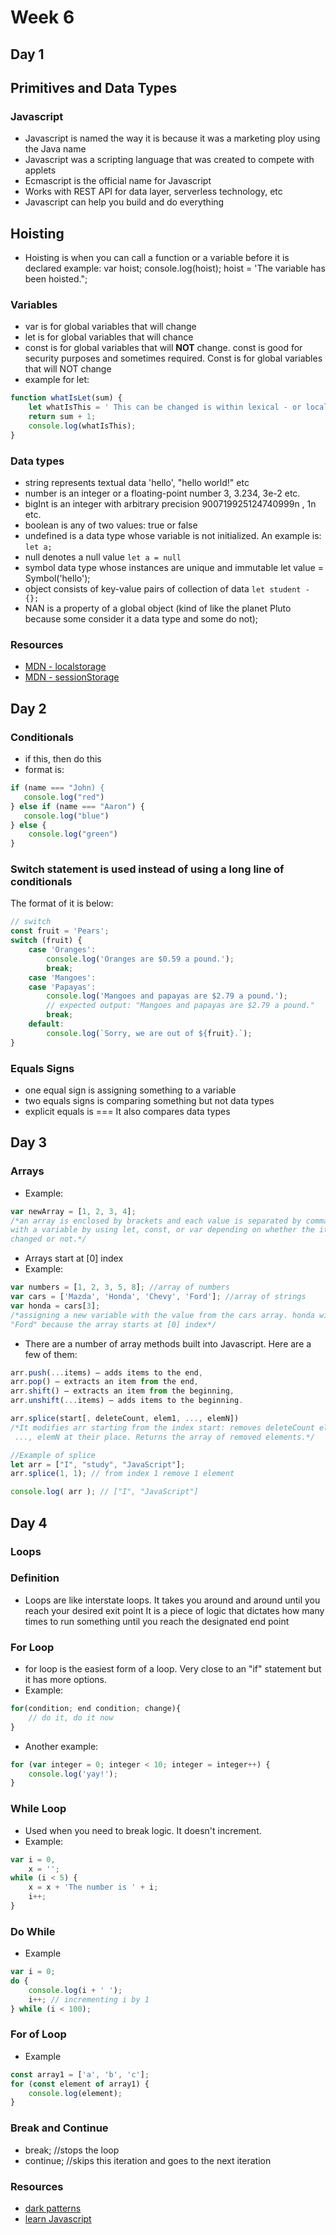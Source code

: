 # Week 6

## Day 1

## Primitives and Data Types

### Javascript

- Javascript is named the way it is because it was a marketing ploy using the Java name
- Javascript was a scripting language that was created to compete with applets
- Ecmascript is the official name for Javascript
- Works with REST API for data layer, serverless technology, etc
- Javascript can help you build and do everything

## Hoisting

- Hoisting is when you can call a function or a variable before it is declared
  example:
  var hoist;
  console.log(hoist);
  hoist = 'The variable has been hoisted.";

### Variables

- var is for global variables that will change
- let is for global variables that will chance
- const is for global variables that will **NOT** change. const is good for security purposes and sometimes required. Const is for global variables that will NOT change
- example for let:

```js
function whatIsLet(sum) {
	let whatIsThis = ' This can be changed is within lexical - or local - scope.';
	return sum + 1;
	console.log(whatIsThis);
}
```

### Data types

- string represents textual data 'hello', "hello world!" etc
- number is an integer or a floating-point number 3, 3.234, 3e-2 etc.
- bigInt is an integer with arbitrary precision 900719925124740999n , 1n etc.
- boolean is any of two values: true or false
- undefined is a data type whose variable is not initialized. An example is: `let a;`
- null denotes a null value `let a = null`
- symbol data type whose instances are unique and immutable let value = Symbol('hello');
- object consists of key-value pairs of collection of data `let student - {};`
- NAN is a property of a global object (kind of like the planet Pluto because some consider it a data type and some do not);

### Resources

- [MDN - localstorage](https://developer.mozilla.org/en-US/docs/Web/API/Window/localStorage)
- [MDN - sessionStorage](https://developer.mozilla.org/en-US/docs/Web/API/Window/sessionStorage)

## Day 2

### Conditionals

- if this, then do this
- format is:

```js
if (name === "John) {
   console.log("red")
} else if (name === "Aaron") {
   console.log("blue")
} else {
    console.log("green")
}
```

### Switch statement is used instead of using a long line of conditionals

The format of it is below:

```js
// switch
const fruit = 'Pears';
switch (fruit) {
	case 'Oranges':
		console.log('Oranges are $0.59 a pound.');
		break;
	case 'Mangoes':
	case 'Papayas':
		console.log('Mangoes and papayas are $2.79 a pound.');
		// expected output: "Mangoes and papayas are $2.79 a pound."
		break;
	default:
		console.log(`Sorry, we are out of ${fruit}.`);
}
```

### Equals Signs

- one equal sign is assigning something to a variable
- two equals signs is comparing something but not data types
- explicit equals is ===
  It also compares data types

## Day 3

### Arrays

- Example:

```js
var newArray = [1, 2, 3, 4];
/*an array is enclosed by brackets and each value is separated by commas. Arrays are declared
with a variable by using let, const, or var depending on whether the items in the array with be
changed or not.*/
```

- Arrays start at [0] index
- Example:

```js
var numbers = [1, 2, 3, 5, 8]; //array of numbers
var cars = ['Mazda', 'Honda', 'Chevy', 'Ford']; //array of strings
var honda = cars[3];
/*assigning a new variable with the value from the cars array. honda will be equal to the string
"Ford" because the array starts at [0] index*/
```

- There are a number of array methods built into Javascript. Here are a few of them:

```js
arr.push(...items) – adds items to the end,
arr.pop() – extracts an item from the end,
arr.shift() – extracts an item from the beginning,
arr.unshift(...items) – adds items to the beginning.

arr.splice(start[, deleteCount, elem1, ..., elemN])
/*It modifies arr starting from the index start: removes deleteCount elements and then inserts elem1,
 ..., elemN at their place. Returns the array of removed elements.*/

//Example of splice
let arr = ["I", "study", "JavaScript"];
arr.splice(1, 1); // from index 1 remove 1 element

console.log( arr ); // ["I", "JavaScript"]
```

## Day 4

### Loops

### Definition

- Loops are like interstate loops. It takes you around and around until you reach your desired exit point
  It is a piece of logic that dictates how many times to run something until you reach the designated end point

### For Loop

- for loop is the easiest form of a loop. Very close to an "if" statement but it has more options.
- Example:

```js
for(condition; end condition; change){
    // do it, do it now
}
```

- Another example:

```js
for (var integer = 0; integer < 10; integer = integer++) {
	console.log('yay!');
}
```

### While Loop

- Used when you need to break logic. It doesn't increment.
- Example:

```js
var i = 0,
	x = '';
while (i < 5) {
	x = x + 'The number is ' + i;
	i++;
}
```

### Do While

- Example

```js
var i = 0;
do {
	console.log(i + ' ');
	i++; // incrementing i by 1
} while (i < 100);
```

### For of Loop

- Example

```js
const array1 = ['a', 'b', 'c'];
for (const element of array1) {
	console.log(element);
}
```

### Break and Continue

- break; //stops the loop
- continue; //skips this iteration and goes to the next iteration

### Resources

- [dark patterns](https://uxdesign.cc/dark-patterns-in-ux-design-7009a83b233c)
- [learn Javascript](gitbook.gitbook.io/learn-javascript/)
